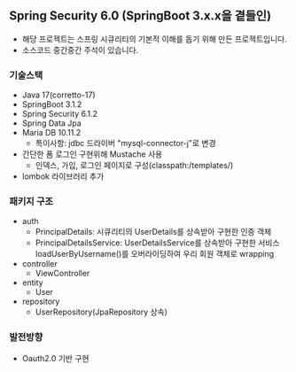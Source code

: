 ## Spring Security 6.0 (SpringBoot 3.x.x을 곁들인)

- 해당 프로젝트는 스프링 시큐리티의 기본적 이해를 돕기 위해 만든 프로젝트입니다.
- 소스코드 중간중간 주석이 있습니다.

### 기술스택
- Java 17(corretto-17)
- SpringBoot 3.1.2
- Spring Security 6.1.2
- Spring Data Jpa
- Maria DB 10.11.2
  - 특이사항: jdbc 드라이버 "mysql-connector-j"로 변경
- 간단한 폼 로그인 구현위해 Mustache 사용 
  - 인덱스, 가입, 로그인 페이지로 구성(classpath:/templates/)
- lombok 라이브러리 추가

### 패키지 구조
- auth
  - PrincipalDetails: 시큐리티의 UserDetails를 상속받아 구현한 인증 객체
  - PrincipalDetailsService: UserDetailsService를 상속받아 구현한 서비스 loadUserByUsername()를 오버라이딩하여 우리 회원 객체로 wrapping
- controller
  - ViewController
- entity
  - User
- repository
  - UserRepository(JpaRepository 상속)

### 발전방향
- Oauth2.0 기반 구현